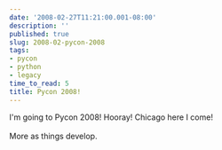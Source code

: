 ```yaml
---
date: '2008-02-27T11:21:00.001-08:00'
description: ''
published: true
slug: 2008-02-pycon-2008
tags:
- pycon
- python
- legacy
time_to_read: 5
title: Pycon 2008!
---
```


I'm going to Pycon 2008!  Hooray!  Chicago here I come!<br /><br />More as things develop.